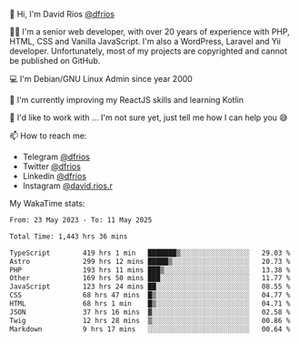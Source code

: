 👋 Hi, I'm David Rios [@dfrios](https://github.com/dfrios)

👨‍💻 I'm a senior web developer, with over 20 years of experience with PHP, HTML, CSS and Vanilla JavaScript. I'm also a WordPress, Laravel and Yii developer. Unfortunately, most of my projects are copyrighted and cannot be published on GitHub.

💻 I'm Debian/GNU Linux Admin since year 2000

🌱 I'm currently improving my ReactJS skills and learning Kotlin

💞️ I'd like to work with ... I'm not sure yet, just tell me how I can help you 😅


📫 How to reach me:
* Telegram [@dfrios](https://t.me/dfrios)
* Twitter [@dfrios](https://twitter.com/dfrios)
* Linkedin [@dfrios](https://linkedin.com/in/dfrios)
* Instagram [@david.rios.r](https://instagram.com/david.rios.r)



My WakaTime stats:
<!--START_SECTION:waka-->

```txt
From: 23 May 2023 - To: 11 May 2025

Total Time: 1,443 hrs 36 mins

TypeScript        419 hrs 1 min   ███████▒░░░░░░░░░░░░░░░░░   29.03 %
Astro             299 hrs 12 mins █████▒░░░░░░░░░░░░░░░░░░░   20.73 %
PHP               193 hrs 11 mins ███▒░░░░░░░░░░░░░░░░░░░░░   13.38 %
Other             169 hrs 50 mins ███░░░░░░░░░░░░░░░░░░░░░░   11.77 %
JavaScript        123 hrs 24 mins ██░░░░░░░░░░░░░░░░░░░░░░░   08.55 %
CSS               68 hrs 47 mins  █▒░░░░░░░░░░░░░░░░░░░░░░░   04.77 %
HTML              68 hrs 1 min    █▒░░░░░░░░░░░░░░░░░░░░░░░   04.71 %
JSON              37 hrs 16 mins  ▓░░░░░░░░░░░░░░░░░░░░░░░░   02.58 %
Twig              12 hrs 28 mins  ▒░░░░░░░░░░░░░░░░░░░░░░░░   00.86 %
Markdown          9 hrs 17 mins   ░░░░░░░░░░░░░░░░░░░░░░░░░   00.64 %
```

<!--END_SECTION:waka-->
